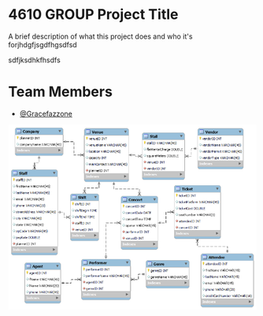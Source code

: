 
# 4610 GROUP Project Title

A brief description of what this project does and who it's forjhdgfjsgdfhgsdfsd

sdfjksdhkfhsdfs


# Team Members
- [@Gracefazzone](https://www.github.com/octokatherine)


![Logo](https://github.com/gracefazzone/MIST-4610-Group-Project/blob/main/dm.png?raw=true)

